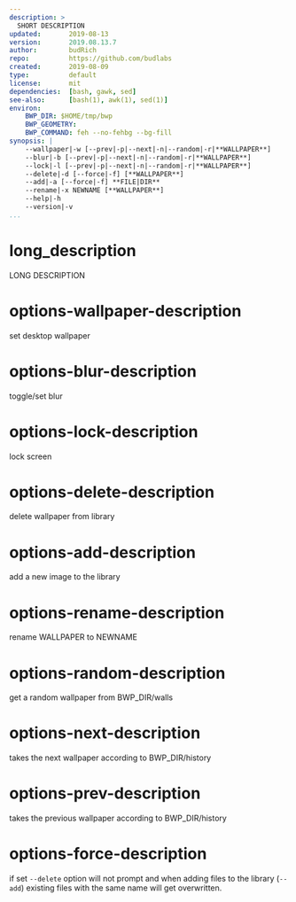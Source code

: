 ```yaml
---
description: >
  SHORT DESCRIPTION
updated:       2019-08-13
version:       2019.08.13.7
author:        budRich
repo:          https://github.com/budlabs
created:       2019-08-09
type:          default
license:       mit
dependencies:  [bash, gawk, sed]
see-also:      [bash(1), awk(1), sed(1)]
environ:
    BWP_DIR: $HOME/tmp/bwp
    BWP_GEOMETRY: 
    BWP_COMMAND: feh --no-fehbg --bg-fill
synopsis: |
    --wallpaper|-w [--prev|-p|--next|-n|--random|-r|**WALLPAPER**]
    --blur|-b [--prev|-p|--next|-n|--random|-r|**WALLPAPER**]     
    --lock|-l [--prev|-p|--next|-n|--random|-r|**WALLPAPER**]     
    --delete|-d [--force|-f] [**WALLPAPER**]                      
    --add|-a [--force|-f] **FILE|DIR**                           
    --rename|-x NEWNAME [**WALLPAPER**]                           
    --help|-h                                                 
    --version|-v                                              
...
```


# long_description

LONG DESCRIPTION

# options-wallpaper-description
set desktop wallpaper

# options-blur-description
toggle/set blur

# options-lock-description
lock screen

# options-delete-description
delete wallpaper from library

# options-add-description
add a new image to the library

# options-rename-description
rename WALLPAPER to NEWNAME

# options-random-description
get a random wallpaper from BWP_DIR/walls

# options-next-description
takes the next wallpaper according to BWP_DIR/history

# options-prev-description
takes the previous wallpaper according to BWP_DIR/history

# options-force-description
if set `--delete` option will not prompt and when adding files to the library (`--add`) existing files with the same name will get overwritten.




